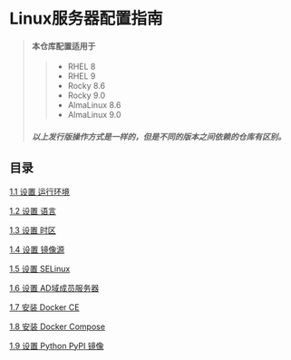 Linux服务器配置指南
=
> #### 本仓库配置适用于
>> - RHEL 8
>> - RHEL 9
>> - Rocky 8.6
>> - Rocky 9.0
>> - AlmaLinux 8.6
>> - AlmaLinux 9.0 
> ##### 以上发行版操作方式是一样的，但是不同的版本之间依赖的仓库有区别。

目录
-
[1.1 设置 运行环境](guide/00_boot_mode.md)

[1.2 设置 语言](guide/01_language.md)

[1.3 设置 时区](guide/02_timezone.md)

[1.4 设置 镜像源](guide/03_mirrors.md)

[1.5 设置 SELinux](guide/04_SELinux.md)

[1.6 设置 AD域成员服务器](guide/05_windows_domain.md)

[1.7 安装 Docker CE](guide/06_docker-ce.md)

[1.8 安装 Docker Compose](guide/07_docker-compose.md)

[1.9 设置 Python PyPI 镜像](guide/08_python_pypi.md)



